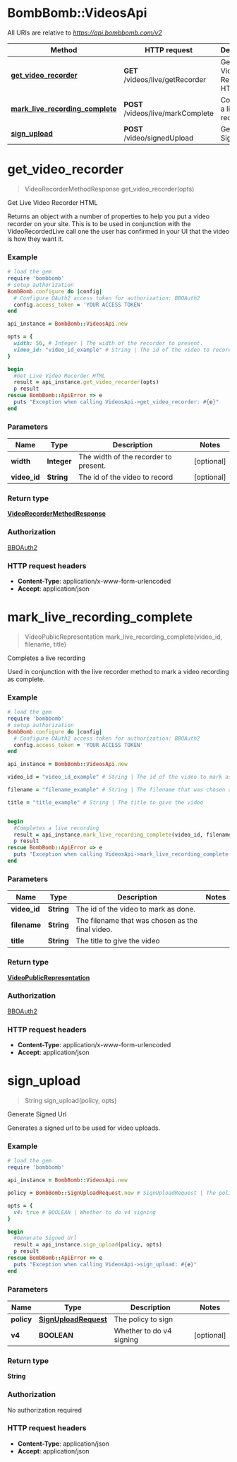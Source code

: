 # BombBomb::VideosApi

All URIs are relative to *https://api.bombbomb.com/v2*

Method | HTTP request | Description
------------- | ------------- | -------------
[**get_video_recorder**](VideosApi.md#get_video_recorder) | **GET** /videos/live/getRecorder | Get Live Video Recorder HTML
[**mark_live_recording_complete**](VideosApi.md#mark_live_recording_complete) | **POST** /videos/live/markComplete | Completes a live recording
[**sign_upload**](VideosApi.md#sign_upload) | **POST** /video/signedUpload | Generate Signed Url


# **get_video_recorder**
> VideoRecorderMethodResponse get_video_recorder(opts)

Get Live Video Recorder HTML

Returns an object with a number of properties to help you put a video recorder on your site.         This is to be used in conjunction with the VideoRecordedLive call one the user has confirmed in your UI that         the video is how they want it.

### Example
```ruby
# load the gem
require 'bombbomb'
# setup authorization
BombBomb.configure do |config|
  # Configure OAuth2 access token for authorization: BBOAuth2
  config.access_token = 'YOUR ACCESS TOKEN'
end

api_instance = BombBomb::VideosApi.new

opts = { 
  width: 56, # Integer | The width of the recorder to present.
  video_id: "video_id_example" # String | The id of the video to record
}

begin
  #Get Live Video Recorder HTML
  result = api_instance.get_video_recorder(opts)
  p result
rescue BombBomb::ApiError => e
  puts "Exception when calling VideosApi->get_video_recorder: #{e}"
end
```

### Parameters

Name | Type | Description  | Notes
------------- | ------------- | ------------- | -------------
 **width** | **Integer**| The width of the recorder to present. | [optional] 
 **video_id** | **String**| The id of the video to record | [optional] 

### Return type

[**VideoRecorderMethodResponse**](VideoRecorderMethodResponse.md)

### Authorization

[BBOAuth2](../README.md#BBOAuth2)

### HTTP request headers

 - **Content-Type**: application/x-www-form-urlencoded
 - **Accept**: application/json



# **mark_live_recording_complete**
> VideoPublicRepresentation mark_live_recording_complete(video_id, filename, title)

Completes a live recording

Used in conjunction with the live recorder method to mark a video recording as complete.

### Example
```ruby
# load the gem
require 'bombbomb'
# setup authorization
BombBomb.configure do |config|
  # Configure OAuth2 access token for authorization: BBOAuth2
  config.access_token = 'YOUR ACCESS TOKEN'
end

api_instance = BombBomb::VideosApi.new

video_id = "video_id_example" # String | The id of the video to mark as done.

filename = "filename_example" # String | The filename that was chosen as the final video.

title = "title_example" # String | The title to give the video


begin
  #Completes a live recording
  result = api_instance.mark_live_recording_complete(video_id, filename, title)
  p result
rescue BombBomb::ApiError => e
  puts "Exception when calling VideosApi->mark_live_recording_complete: #{e}"
end
```

### Parameters

Name | Type | Description  | Notes
------------- | ------------- | ------------- | -------------
 **video_id** | **String**| The id of the video to mark as done. | 
 **filename** | **String**| The filename that was chosen as the final video. | 
 **title** | **String**| The title to give the video | 

### Return type

[**VideoPublicRepresentation**](VideoPublicRepresentation.md)

### Authorization

[BBOAuth2](../README.md#BBOAuth2)

### HTTP request headers

 - **Content-Type**: application/x-www-form-urlencoded
 - **Accept**: application/json



# **sign_upload**
> String sign_upload(policy, opts)

Generate Signed Url

Generates a signed url to be used for video uploads.

### Example
```ruby
# load the gem
require 'bombbomb'

api_instance = BombBomb::VideosApi.new

policy = BombBomb::SignUploadRequest.new # SignUploadRequest | The policy to sign

opts = { 
  v4: true # BOOLEAN | Whether to do v4 signing
}

begin
  #Generate Signed Url
  result = api_instance.sign_upload(policy, opts)
  p result
rescue BombBomb::ApiError => e
  puts "Exception when calling VideosApi->sign_upload: #{e}"
end
```

### Parameters

Name | Type | Description  | Notes
------------- | ------------- | ------------- | -------------
 **policy** | [**SignUploadRequest**](SignUploadRequest.md)| The policy to sign | 
 **v4** | **BOOLEAN**| Whether to do v4 signing | [optional] 

### Return type

**String**

### Authorization

No authorization required

### HTTP request headers

 - **Content-Type**: application/json
 - **Accept**: application/json



